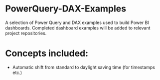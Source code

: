 # PowerQuery-DAX-Examples
A selection of Power Query and DAX examples used to build Power BI dashboards. 
Completed dashboard examples will be added to relevant project repositories.

# Concepts included:
- Automatic shift from standard to daylight saving time (for timestamps etc.)
